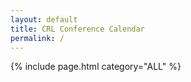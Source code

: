 ```yaml
---
layout: default
title: CRL Conference Calendar
permalink: /
---
```


{% include page.html category="ALL" %}
<!-- {% include calendar.html category=include.category title="Conference" type="Conference" %} -->
